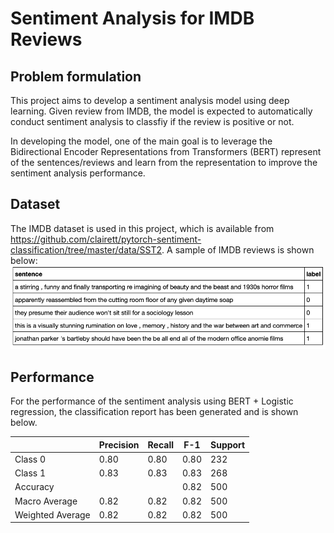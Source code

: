 # Sentiment Analysis for IMDB Reviews

## Problem formulation
This project aims to develop a sentiment analysis model using deep learning. Given review from IMDB, the model is expected to automatically conduct sentiment analysis to classfiy if the review is positive or not.

In developing the model, one of the main goal is to leverage the Bidirectional Encoder Representations from Transformers (BERT) represent of the sentences/reviews and learn from the representation to improve the sentiment analysis performance.

## Dataset
The IMDB dataset is used in this project, which is available from https://github.com/clairett/pytorch-sentiment-classification/tree/master/data/SST2. A sample of IMDB reviews is shown below:
![Image of IMDB](https://github.com/ruuuiiiii/sentiment-analysis/blob/main/IMDB.png)

## Performance
For the performance of the sentiment analysis using BERT + Logistic regression, the classification report has been generated and is shown below.

|               | Precision     | Recall | F-1     | Support  |
| ------------- | ------------- |--------|---------|--------- |
| Class 0       | 0.80          | 0.80   | 0.80     | 232     |
| Class 1       | 0.83          | 0.83   | 0.83     | 268     |
| Accuracy      |               |        | 0.82     | 500     |
| Macro Average | 0.82          |  0.82  | 0.82     | 500     |
| Weighted Average | 0.82       |  0.82 | 0.82      | 500     |


